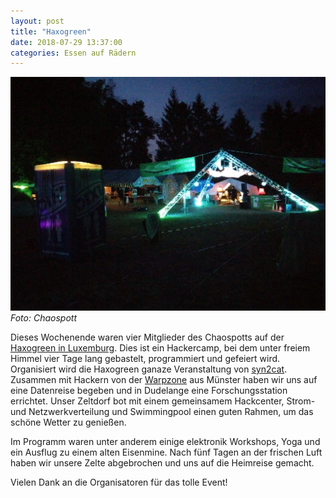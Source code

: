 ```yaml
---
layout: post
title: "Haxogreen"
date: 2018-07-29 13:37:00
categories: Essen auf Rädern
---
```

![Quelle: Chaospott](/media/2018-07-28/haxogreen.jpg)
*Foto: Chaospott*

Dieses Wochenende waren vier Mitglieder des Chaospotts auf der [Haxogreen in Luxemburg](https://haxogreen.lu). Dies ist ein Hackercamp, bei dem unter freiem Himmel vier Tage lang gebastelt, programmiert und gefeiert wird. Organisiert wird die Haxogreen ganaze Veranstaltung von [syn2cat](https://www.syn2cat.lu/). Zusammen mit Hackern von der [Warpzone](https://www.warpzone.ms/) aus Münster haben wir uns auf eine Datenreise begeben und in Dudelange eine Forschungsstation errichtet. Unser Zeltdorf bot mit einem gemeinsamem Hackcenter, Strom- und Netzwerkverteilung und Swimmingpool einen guten Rahmen, um das schöne Wetter zu genießen.

Im Programm waren unter anderem einige elektronik Workshops, Yoga und ein Ausflug zu einem alten Eisenmine. Nach fünf Tagen an der frischen Luft haben wir unsere Zelte abgebrochen und uns auf die Heimreise gemacht.

Vielen Dank an die Organisatoren für das tolle Event!